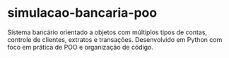 # simulacao-bancaria-poo
Sistema bancário orientado a objetos com múltiplos tipos de contas, controle de clientes, extratos e transações. Desenvolvido em Python com foco em prática de POO e organização de código.
